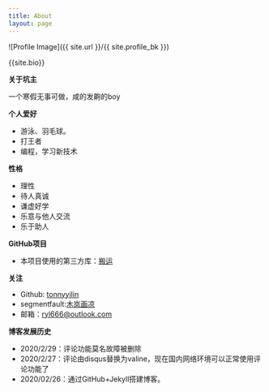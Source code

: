 ```yaml
---
title: About
layout: page
---
```

![Profile Image]({{ site.url }}/{{ site.profile_bk }})
<figcaption class="caption">{{site.bio}}</figcaption>



<b>关于坑主</b><br>

一个寒假无事可做，咸的发齁的boy


<b>个人爱好</b><br>

<ul>
    <li>游泳、羽毛球。</li>
    <li>打王者</li>
    <li>编程，学习新技术</li>
</ul>




<b>性格</b><br>

<ul>
  <li>理性</li>
  <li>待人真诚</li>
  <li>谦虚好学</li>
  <li>乐意与他人交流</li>
  <li>乐于助人</li>
</ul>




<b>GitHub项目</b><br>

<ul>
  <li>本项目使用的第三方库：<a href="https://github.com/MichaelLynx/MCircleBoard">搬运</a></li>
</ul>



<b>关注</b><br>

<ul>
    <li>Github: <a href="https://github.com/tonnyyilin" 
target="_blank">tonnyyilin</a></li>
  	<li>segmentfault:<a href="https://segmentfault.com/u/muhualiang" target="_blank">木岚画凉</a></li>
    <li>邮箱：<a href = "mailto:ryl666@outlook.com">ryl666@outlook.com</a></li>
</ul>




<b>博客发展历史</b><br>

<ul>
  <li>2020/2/29：评论功能莫名故障被删除</li>
  <li>2020/2/27：评论由disqus替换为valine，现在国内网络环境可以正常使用评论功能了</li>
  <li>2020/02/26：通过GitHub+Jekyll搭建博客。</li>
</ul>